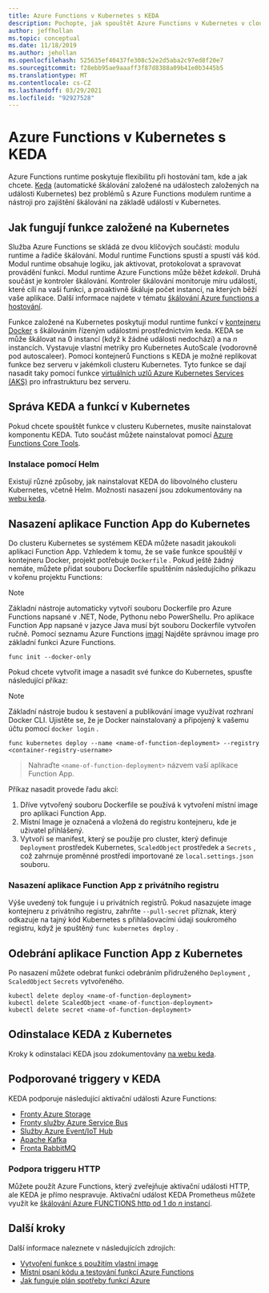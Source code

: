 ```yaml
---
title: Azure Functions v Kubernetes s KEDA
description: Pochopte, jak spouštět Azure Functions v Kubernetes v cloudu nebo v místním prostředí pomocí KEDA na základě Kubernetes automatického škálování založeného na událostech.
author: jeffhollan
ms.topic: conceptual
ms.date: 11/18/2019
ms.author: jehollan
ms.openlocfilehash: 525635ef40437fe308c52e2d5aba2c97ed8f20e7
ms.sourcegitcommit: f28ebb95ae9aaaff3f87d8388a09b41e0b3445b5
ms.translationtype: MT
ms.contentlocale: cs-CZ
ms.lasthandoff: 03/29/2021
ms.locfileid: "92927528"
---
```

# <a name="azure-functions-on-kubernetes-with-keda"></a>Azure Functions v Kubernetes s KEDA

Azure Functions runtime poskytuje flexibilitu při hostování tam, kde a jak chcete.  [Keda](https://keda.sh) (automatické škálování založené na událostech založených na události Kubernetes) bez problémů s Azure Functions modulem runtime a nástroji pro zajištění škálování na základě událostí v Kubernetes.

## <a name="how-kubernetes-based-functions-work"></a>Jak fungují funkce založené na Kubernetes

Služba Azure Functions se skládá ze dvou klíčových součástí: modulu runtime a řadiče škálování.  Modul runtime Functions spustí a spustí váš kód.  Modul runtime obsahuje logiku, jak aktivovat, protokolovat a spravovat provádění funkcí.  Modul runtime Azure Functions může běžet *kdekoli*.  Druhá součást je kontroler škálování.  Kontroler škálování monitoruje míru událostí, které cílí na vaši funkci, a proaktivně škáluje počet instancí, na kterých běží vaše aplikace.  Další informace najdete v tématu [škálování Azure functions a hostování](functions-scale.md).

Funkce založené na Kubernetes poskytují modul runtime funkcí v [kontejneru Docker](functions-create-function-linux-custom-image.md) s škálováním řízeným událostmi prostřednictvím keda.  KEDA se může škálovat na 0 instancí (když k žádné události nedochází) a na *n* instancích. Vystavuje vlastní metriky pro Kubernetes AutoScale (vodorovně pod autoscaleer).  Pomocí kontejnerů Functions s KEDA je možné replikovat funkce bez serveru v jakémkoli clusteru Kubernetes.  Tyto funkce se dají nasadit taky pomocí funkce [virtuálních uzlů Azure Kubernetes Services (AKS)](../aks/virtual-nodes-cli.md) pro infrastrukturu bez serveru.

## <a name="managing-keda-and-functions-in-kubernetes"></a>Správa KEDA a funkcí v Kubernetes

Pokud chcete spouštět funkce v clusteru Kubernetes, musíte nainstalovat komponentu KEDA. Tuto součást můžete nainstalovat pomocí [Azure Functions Core Tools](functions-run-local.md).

### <a name="installing-with-helm"></a>Instalace pomocí Helm

Existují různé způsoby, jak nainstalovat KEDA do libovolného clusteru Kubernetes, včetně Helm.  Možnosti nasazení jsou zdokumentovány na [webu keda](https://keda.sh/docs/1.4/deploy/).

## <a name="deploying-a-function-app-to-kubernetes"></a>Nasazení aplikace Function App do Kubernetes

Do clusteru Kubernetes se systémem KEDA můžete nasadit jakoukoli aplikaci Function App.  Vzhledem k tomu, že se vaše funkce spouštějí v kontejneru Docker, projekt potřebuje `Dockerfile` .  Pokud ještě žádný nemáte, můžete přidat souboru Dockerfile spuštěním následujícího příkazu v kořenu projektu Functions:

> [!NOTE]
> Základní nástroje automaticky vytvoří souboru Dockerfile pro Azure Functions napsané v .NET, Node, Pythonu nebo PowerShellu. Pro aplikace Function App napsané v jazyce Java musí být souboru Dockerfile vytvořen ručně. Pomocí seznamu Azure Functions [imagí](https://github.com/Azure/azure-functions-docker) Najděte správnou image pro základní funkci Azure Functions.

```cli
func init --docker-only
```

Pokud chcete vytvořit image a nasadit své funkce do Kubernetes, spusťte následující příkaz:

> [!NOTE]
> Základní nástroje budou k sestavení a publikování image využívat rozhraní Docker CLI. Ujistěte se, že je Docker nainstalovaný a připojený k vašemu účtu pomocí `docker login` .

```cli
func kubernetes deploy --name <name-of-function-deployment> --registry <container-registry-username>
```

> Nahraďte `<name-of-function-deployment>` názvem vaší aplikace Function App.

Příkaz nasadit provede řadu akcí:
1. Dříve vytvořený souboru Dockerfile se používá k vytvoření místní image pro aplikaci Function App.
2. Místní Image je označená a vložená do registru kontejneru, kde je uživatel přihlášený.
3. Vytvoří se manifest, který se použije pro cluster, který definuje `Deployment` prostředek Kubernetes, `ScaledObject` prostředek a `Secrets` , což zahrnuje proměnné prostředí importované ze `local.settings.json` souboru.

### <a name="deploying-a-function-app-from-a-private-registry"></a>Nasazení aplikace Function App z privátního registru

Výše uvedený tok funguje i u privátních registrů.  Pokud nasazujete image kontejneru z privátního registru, zahrňte `--pull-secret` příznak, který odkazuje na tajný kód Kubernetes s přihlašovacími údaji soukromého registru, když je spuštěný `func kubernetes deploy` .

## <a name="removing-a-function-app-from-kubernetes"></a>Odebrání aplikace Function App z Kubernetes

Po nasazení můžete odebrat funkci odebráním přidruženého `Deployment` , `ScaledObject` `Secrets` vytvořeného.

```cli
kubectl delete deploy <name-of-function-deployment>
kubectl delete ScaledObject <name-of-function-deployment>
kubectl delete secret <name-of-function-deployment>
```

## <a name="uninstalling-keda-from-kubernetes"></a>Odinstalace KEDA z Kubernetes

Kroky k odinstalaci KEDA jsou zdokumentovány [na webu keda](https://keda.sh/docs/1.4/deploy/).

## <a name="supported-triggers-in-keda"></a>Podporované triggery v KEDA

KEDA podporuje následující aktivační události Azure Functions:

* [Fronty Azure Storage](functions-bindings-storage-queue.md)
* [Fronty služby Azure Service Bus](functions-bindings-service-bus.md)
* [Služby Azure Event/IoT Hub](functions-bindings-event-hubs.md)
* [Apache Kafka](https://github.com/azure/azure-functions-kafka-extension)
* [Fronta RabbitMQ](https://github.com/azure/azure-functions-rabbitmq-extension)

### <a name="http-trigger-support"></a>Podpora triggeru HTTP

Můžete použít Azure Functions, který zveřejňuje aktivační události HTTP, ale KEDA je přímo nespravuje.  Aktivační událost KEDA Prometheus můžete využít ke [škálování Azure FUNCTIONS http od 1 do *n* instancí](https://dev.to/anirudhgarg_99/scale-up-and-down-a-http-triggered-function-app-in-kubernetes-using-keda-4m42).

## <a name="next-steps"></a>Další kroky
Další informace naleznete v následujících zdrojích:

* [Vytvoření funkce s použitím vlastní image](functions-create-function-linux-custom-image.md)
* [Místní psaní kódu a testování funkcí Azure Functions](functions-develop-local.md)
* [Jak funguje plán spotřeby funkcí Azure](functions-scale.md)